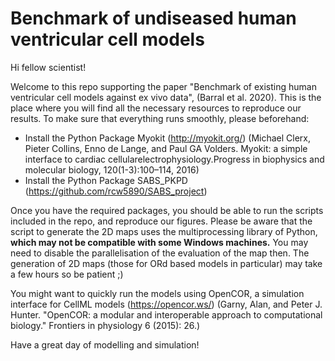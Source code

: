 # Benchmark of undiseased human ventricular cell models

Hi fellow scientist!

Welcome to this repo supporting the paper "Benchmark of existing human ventricular cell models against ex vivo data", (Barral et al. 2020). This is the place where you will find all the necessary resources to reproduce our results. To make sure that everything runs smoothly, please beforehand:
  - Install the Python Package Myokit (http://myokit.org/) (Michael Clerx, Pieter Collins, Enno de Lange, and Paul GA Volders.  Myokit:  a simple interface to cardiac cellularelectrophysiology.Progress in biophysics and molecular biology, 120(1-3):100–114, 2016)
  - Install the Python Package SABS_PKPD (https://github.com/rcw5890/SABS_project)
  
Once you have the required packages, you should be able to run the scripts included in the repo, and reproduce our figures. Please be aware that the script to generate the 2D maps uses the multiprocessing library of Python, **which may not be compatible with some Windows machines.** You may need to disable the parallelisation of the evaluation of the map then. The generation of 2D maps (those for ORd based models in particular) may take a few hours so be patient ;)

You might want to quickly run the models using OpenCOR, a simulation interface for CellML models (https://opencor.ws/) (Garny, Alan, and Peter J. Hunter. "OpenCOR: a modular and interoperable approach to computational biology." Frontiers in physiology 6 (2015): 26.)

Have a great day of modelling and simulation!
